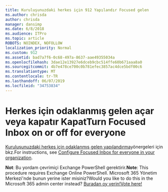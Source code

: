 ```yaml
---
title: Kuruluşunuzdaki herkes için 912 Yapılandır Focused gelen
ms.author: chrisda
author: chrisda
manager: dansimp
ms.date: 6/8/2018
ms.audience: ITPro
ms.topic: article
ROBOTS: NOINDEX, NOFOLLOW
localization_priority: Normal
ms.custom: 912
ms.assetid: bad7a7f6-0c68-497a-8637-aae49355034a
ms.openlocfilehash: 3dae12e13927e6dceb9cbc514ffe60b671aaa8a0
ms.sourcegitcommit: 4b7e478ce700c0b781efec3857ac4dce5bdf00c6
ms.translationtype: MT
ms.contentlocale: tr-TR
ms.lasthandoff: 06/07/2019
ms.locfileid: "34753834"
---
```

# <a name="turn-focused-inbox-on-or-off-for-everyone"></a><span data-ttu-id="cf945-102">Herkes için odaklanmış gelen açar veya kapatır Kapat</span><span class="sxs-lookup"><span data-stu-id="cf945-102">Turn Focused Inbox on or off for everyone</span></span>

<span data-ttu-id="cf945-103">[Kuruluşunuzdaki herkes için odaklanmış gelen yapılandırma](https://support.office.com/article/613a845c-4b71-41de-b331-acdcf5b6625d.aspx)yönergeleri için bkz.</span><span class="sxs-lookup"><span data-stu-id="cf945-103">For instructions, see [Configure Focused Inbox for everyone in your organization](https://support.office.com/article/613a845c-4b71-41de-b331-acdcf5b6625d.aspx).</span></span>

<span data-ttu-id="cf945-104">**Not**: Bu yordam çevrimiçi Exchange PowerShell gerektirir.</span><span class="sxs-lookup"><span data-stu-id="cf945-104">**Note**: This procedure requires Exchange Online PowerShell.</span></span> <span data-ttu-id="cf945-105">Microsoft 365 Yönetim Merkezi'nde bunun yerine ister misiniz?</span><span class="sxs-lookup"><span data-stu-id="cf945-105">Would you like to do this in the Microsoft 365 admin center instead?</span></span> [<span data-ttu-id="cf945-106">Buradan oy verin!</span><span class="sxs-lookup"><span data-stu-id="cf945-106">Vote here!</span></span>](https://go.microsoft.com/fwlink/p/?linkid=862489)
